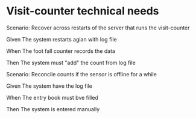 # Visit-counter technical needs

Scenario: Recover across restarts of the server
that runs the visit-counter

  Given The system restarts agian with log file
  
  When The foot fall counter records the data
  
  Then The system must "add" the count from
  log file

Scenario: Reconcile counts if the sensor is offline for a while

  Given The system have the log file
  
  When The entry book must bve filled  
  
  Then The system is entered manually
